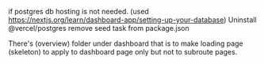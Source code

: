 if postgres db hosting is not needed. (used https://nextjs.org/learn/dashboard-app/setting-up-your-database)
Uninstall @vercel/postgres
remove seed task from package.json

There's (overview) folder under dashboard that is to make loading page (skeleton) to apply to dashboard page only but not to subroute pages.

